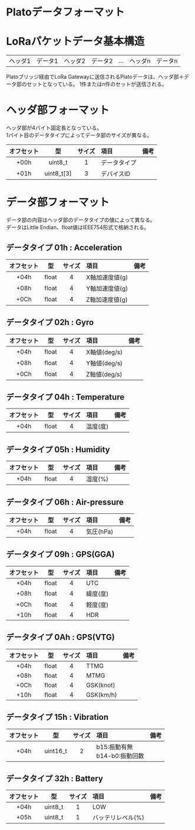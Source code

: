 # Platoデータフォーマット

# LoRaパケットデータ基本構造

| | | | | | | |
|:-:|:-:|:-:|:-:|:-:|:-:|:-:|
|ヘッダ1|データ1|ヘッダ2|データ2|...|ヘッダn|データn|

Platoブリッジ経由でLoRa Gatewayに送信されるPlatoデータは、ヘッダ部＋データ部のセットとなっている。
1件またはn件のセットが送信される。

# ヘッダ部フォーマット

ヘッダ部が4バイト固定長となっている。  
1バイト目のデータタイプによってデータ部のサイズが異なる。

|オフセット|型|サイズ|項目|備考|
|:-:|:-:|:-:|:--|:--|
|+00h|uint8_t|1|データタイプ||
|+01h|uint8_t[3]|3|デバイスID||

# データ部フォーマット

データ部の内容はヘッダ部のデータタイプの値によって異なる。  
データはLittle Endian、float値はIEEE754形式で格納される。

## データタイプ 01h : Acceleration

|オフセット|型|サイズ|項目|備考|
|:-:|:-:|:-:|:--|:--|
|+04h|float|4|X軸加速度値(g)||
|+08h|float|4|Y軸加速度値(g)||
|+0Ch|float|4|Z軸加速度値(g)||

## データタイプ 02h : Gyro

|オフセット|型|サイズ|項目|備考|
|:-:|:-:|:-:|:--|:--|
|+04h|float|4|X軸値(deg/s)||
|+08h|float|4|Y軸値(deg/s)||
|+0Ch|float|4|Z軸値(deg/s)||

## データタイプ 04h : Temperature

|オフセット|型|サイズ|項目|備考|
|:-:|:-:|:-:|:--|:--|
|+04h|float|4|温度(度)||

## データタイプ 05h : Humidity

|オフセット|型|サイズ|項目|備考|
|:-:|:-:|:-:|:--|:--|
|+04h|float|4|湿度(%)||

## データタイプ 06h : Air-pressure

|オフセット|型|サイズ|項目|備考|
|:-:|:-:|:-:|:--|:--|
|+04h|float|4|気圧(hPa)||

## データタイプ 09h : GPS(GGA)

|オフセット|型|サイズ|項目|備考|
|:-:|:-:|:-:|:--|:--|
|+04h|float|4|UTC||
|+08h|float|4|緯度(度)||
|+0Ch|float|4|軽度(度)||
|+10h|float|4|HDR||

## データタイプ 0Ah : GPS(VTG)

|オフセット|型|サイズ|項目|備考|
|:-:|:-:|:-:|:--|:--|
|+04h|float|4|TTMG||
|+08h|float|4|MTMG||
|+0Ch|float|4|GSK(knot)||
|+10h|float|4|GSK(km/h)||

## データタイプ 15h : Vibration

|オフセット|型|サイズ|項目|備考|
|:-:|:-:|:-:|:--|:--|
|+04h|uint16_t|2|b15:振動有無<br/>b14-b0:振動回数||

## データタイプ 32h : Battery

|オフセット|型|サイズ|項目|備考|
|:-:|:-:|:-:|:--|:--|
|+04h|uint8_t|1|LOW||
|+05h|uint8_t|1|バッテリレベル(%)||

